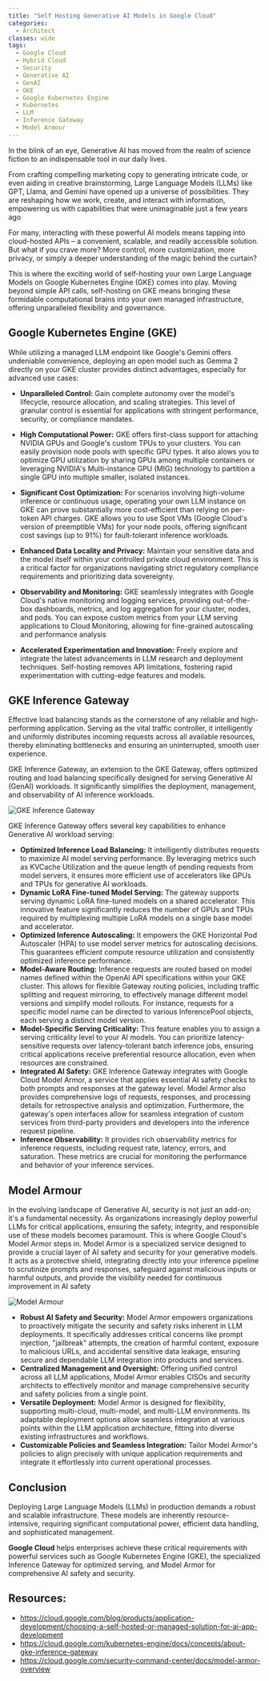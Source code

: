 ```yaml
---
title: "Self Hosting Generative AI Models in Google Cloud"
categories:
  - Architect
classes: wide
tags:
  - Google Cloud
  - Hybrid Cloud
  - Security
  - Generative AI
  - GenAI
  - GKE
  - Google Kubernetes Engine
  - Kubernetes
  - LLM
  - Inference Gateway
  - Model Armour 
---
```


In the blink of an eye, Generative AI has moved from the realm of science fiction to an indispensable tool in our daily lives. 

From crafting compelling marketing copy to generating intricate code, or even aiding in creative brainstorming, Large Language Models (LLMs) like GPT, Llama, and Gemini have opened up a universe of possibilities. They are reshaping how we work, create, and interact with information, empowering us with capabilities that were unimaginable just a few years ago

For many, interacting with these powerful AI models means tapping into cloud-hosted APIs – a convenient, scalable, and readily accessible solution. But what if you crave more? More control, more customization, more privacy, or simply a deeper understanding of the magic behind the curtain? 

This is where the exciting world of self-hosting your own Large Language Models on Google Kubernetes Engine (GKE) comes into play. Moving beyond simple API calls, self-hosting on GKE means bringing these formidable computational brains into your own managed infrastructure, offering unparalleled flexibility and governance.

## Google Kubernetes Engine (GKE)

While utilizing a managed LLM endpoint like Google's Gemini offers undeniable convenience, deploying an open model such as Gemma 2 directly on your GKE cluster provides distinct advantages, especially for advanced use cases:

* **Unparalleled Control:** Gain complete autonomy over the model's lifecycle, resource allocation, and scaling strategies. This level of granular control is essential for applications with stringent performance, security, or compliance mandates.

* **High Computational Power:** GKE offers first-class support for attaching NVIDIA GPUs and Google's custom TPUs to your clusters. You can easily provision node pools with specific GPU types. It also alows you to optimize GPU utilization by sharing GPUs among multiple containers or leveraging NVIDIA's Multi-instance GPU (MIG) technology to partition a single GPU into multiple smaller, isolated instances.

* **Significant Cost Optimization:** For scenarios involving high-volume inference or continuous usage, operating your own LLM instance on GKE can prove substantially more cost-efficient than relying on per-token API charges. GKE allows you to use Spot VMs (Google Cloud's version of preemptible VMs) for your node pools, offering significant cost savings (up to 91%) for fault-tolerant inference workloads.

* **Enhanced Data Locality and Privacy:** Maintain your sensitive data and the model itself within your controlled private cloud environment. This is a critical factor for organizations navigating strict regulatory compliance requirements and prioritizing data sovereignty.

*  **Observability and Monitoring:** GKE seamlessly integrates with Google Cloud's native monitoring and logging services, providing out-of-the-box dashboards, metrics, and log aggregation for your cluster, nodes, and pods. You can expose custom metrics from your LLM serving applications to Cloud Monitoring, allowing for fine-grained autoscaling and performance analysis

* **Accelerated Experimentation and Innovation:** Freely explore and integrate the latest advancements in LLM research and deployment techniques. Self-hosting removes API limitations, fostering rapid experimentation with cutting-edge features and models.

## GKE Inference Gateway

Effective load balancing stands as the cornerstone of any reliable and high-performing application. Serving as the vital traffic controller, it intelligently and uniformly distributes incoming requests across all available resources, thereby eliminating bottlenecks and ensuring an uninterrupted, smooth user experience.

GKE Inference Gateway, an extension to the GKE Gateway, offers optimized routing and load balancing specifically designed for serving Generative AI (GenAI) workloads. It significantly simplifies the deployment, management, and observability of AI inference workloads.

![GKE Inference Gateway](https://cloud.google.com/static/kubernetes-engine/images/request-flow.png)

GKE Inference Gateway offers several key capabilities to enhance Generative AI workload serving:

* **Optimized Inference Load Balancing:** It intelligently distributes requests to maximize AI model serving performance. By leveraging metrics such as KVCache Utilization and the queue length of pending requests from model servers, it ensures more efficient use of accelerators like GPUs and TPUs for generative AI workloads.
* **Dynamic LoRA Fine-tuned Model Serving:** The gateway supports serving dynamic LoRA fine-tuned models on a shared accelerator. This innovative feature significantly reduces the number of GPUs and TPUs required by multiplexing multiple LoRA models on a single base model and accelerator.
* **Optimized Inference Autoscaling:** It empowers the GKE Horizontal Pod Autoscaler (HPA) to use model server metrics for autoscaling decisions. This guarantees efficient compute resource utilization and consistently optimized inference performance.
* **Model-Aware Routing:** Inference requests are routed based on model names defined within the OpenAI API specifications within your GKE cluster. This allows for flexible Gateway routing policies, including traffic splitting and request mirroring, to effectively manage different model versions and simplify model rollouts. For instance, requests for a specific model name can be directed to various InferencePool objects, each serving a distinct model version.
* **Model-Specific Serving Criticality:** This feature enables you to assign a serving criticality level to your AI models. You can prioritize latency-sensitive requests over latency-tolerant batch inference jobs, ensuring critical applications receive preferential resource allocation, even when resources are constrained.
* **Integrated AI Safety:** GKE Inference Gateway integrates with Google Cloud Model Armor, a service that applies essential AI safety checks to both prompts and responses at the gateway level. Model Armor also provides comprehensive logs of requests, responses, and processing details for retrospective analysis and optimization. Furthermore, the gateway's open interfaces allow for seamless integration of custom services from third-party providers and developers into the inference request pipeline.
* **Inference Observability:** It provides rich observability metrics for inference requests, including request rate, latency, errors, and saturation. These metrics are crucial for monitoring the performance and behavior of your inference services.

## Model Armour

In the evolving landscape of Generative AI, security is not just an add-on; it's a fundamental necessity. As organizations increasingly deploy powerful LLMs for critical applications, ensuring the safety, integrity, and responsible use of these models becomes paramount. This is where Google Cloud's Model Armor steps in. Model Armor is a specialized service designed to provide a crucial layer of AI safety and security for your generative models. It acts as a protective shield, integrating directly into your inference pipeline to scrutinize prompts and responses, safeguard against malicious inputs or harmful outputs, and provide the visibility needed for continuous improvement in AI safety

![Model Armour](https://cloud.google.com/static/security-command-center/images/model-armor-architecture.svg)

* **Robust AI Safety and Security:** Model Armor empowers organizations to proactively mitigate the security and safety risks inherent in LLM deployments. It specifically addresses critical concerns like prompt injection, "jailbreak" attempts, the creation of harmful content, exposure to malicious URLs, and accidental sensitive data leakage, ensuring secure and dependable LLM integration into products and services.
* **Centralized Management and Oversight:** Offering unified control across all LLM applications, Model Armor enables CISOs and security architects to effectively monitor and manage comprehensive security and safety policies from a single point.
* **Versatile Deployment:** Model Armor is designed for flexibility, supporting multi-cloud, multi-model, and multi-LLM environments. Its adaptable deployment options allow seamless integration at various points within the LLM application architecture, fitting into diverse existing infrastructures and workflows.
* **Customizable Policies and Seamless Integration:** Tailor Model Armor's policies to align precisely with unique application requirements and integrate it effortlessly into current operational processes.

## Conclusion

Deploying Large Language Models (LLMs) in production demands a robust and scalable infrastructure. These models are inherently resource-intensive, requiring significant computational power, efficient data handling, and sophisticated management. 

**Google Cloud** helps enterprises achieve these critical requirements with powerful services such as Google Kubernetes Engine (GKE), the specialized Inference Gateway for optimized serving, and Model Armor for comprehensive AI safety and security.

## Resources:

* https://cloud.google.com/blog/products/application-development/choosing-a-self-hosted-or-managed-solution-for-ai-app-development
* https://cloud.google.com/kubernetes-engine/docs/concepts/about-gke-inference-gateway
* https://cloud.google.com/security-command-center/docs/model-armor-overview
